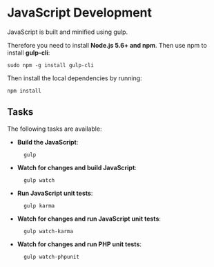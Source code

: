 # JavaScript Development
JavaScript is built and minified using gulp.

Therefore you need to install **Node.js 5.6+ and npm**. Then use npm to install **gulp-cli**:

	sudo npm -g install gulp-cli

Then install the local dependencies by running:

	npm install

## Tasks
The following tasks are available:

* **Build the JavaScript**:

        gulp

* **Watch for changes and build JavaScript**:

        gulp watch

* **Run JavaScript unit tests**:

        gulp karma

* **Watch for changes and run JavaScript unit tests**:

        gulp watch-karma

* **Watch for changes and run PHP unit tests**:

        gulp watch-phpunit
